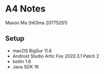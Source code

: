 # A4 Notes
Mason Ma (h63ma 20775201)

## Setup
* macOS BigSur 11.6
* Android Studio Artic Fox 2020.3.1 Patch 2
* kotlin 1.6
* Java SDK 16
